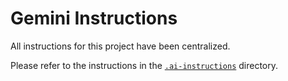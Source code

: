 # Gemini Instructions

All instructions for this project have been centralized.

Please refer to the instructions in the [`.ai-instructions`](./.ai-instructions/INSTRUCTIONS.md) directory.
